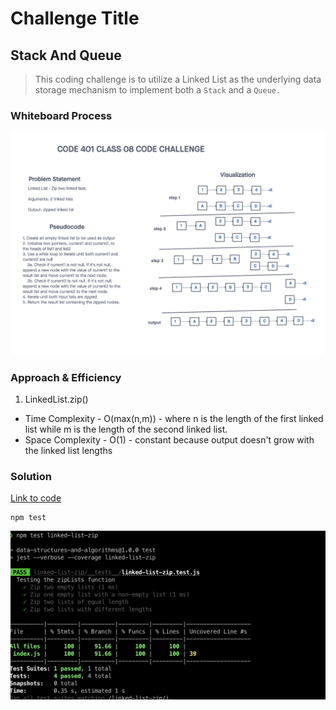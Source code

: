# Challenge Title
## Stack And Queue
> This coding challenge is to utilize a Linked List as the underlying data storage mechanism to implement both a `Stack` and a `Queue.`

### Whiteboard Process
![Linked List Zip](../images/linked-list-zip.png)

### Approach & Efficiency
<!-- What approach did you take? Why? What is the Big O space/time for this approach? -->

1. LinkedList.zip()
  * Time Complexity - O(max(n,m)) - where n is the length of the first linked list while m is the length of the second linked list.
  * Space Complexity - O(1) - constant because output doesn't grow with the linked list lengths

### Solution
<!-- Show how to run your code, and examples of it in action -->
[Link to code](https://github.com/cleecoloma/data-structures-and-algorithms/blob/main/javascript/linked-list-zip/index.js)
```text
npm test
```
![Linked List Zip](../images/linked-list-zip-test.png)

